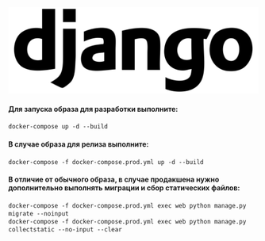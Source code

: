![django_logo](django_logo.png)

#### Для запуска образа для разработки выполните:

```
docker-compose up -d --build
```

#### В случае образа для релиза выполните:

```
docker-compose -f docker-compose.prod.yml up -d --build
```

#### В отличие от обычного образа, в случае продакшена нужно дополнительно выполнять миграции и сбор статических файлов:

```
docker-compose -f docker-compose.prod.yml exec web python manage.py migrate --noinput
docker-compose -f docker-compose.prod.yml exec web python manage.py collectstatic --no-input --clear 
```

